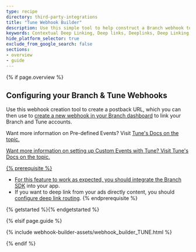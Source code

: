 ```yaml
---
type: recipe
directory: third-party-integrations
title: "Tune Webhook Builder"
description: Use this simple tool to help construct a Branch webhook to postback data to the Tune platform.
keywords: Contextual Deep Linking, Deep links, Deeplinks, Deep Linking, Deeplinking, Deferred Deep Linking, Deferred Deeplinking, Google App Indexing, Google App Invites, Apple Universal Links, Apple Spotlight Search, Facebook App Links, AppLinks, Deepviews, Deep views, Ad Measurement, third party ad measurement, ad network
hide_platform_selector: true
exclude_from_google_search: false
sections:
- overview
- guide
---
```

{% if page.overview %}
## Configuring your Branch & Tune Webhooks ##

Use this webhook creation tool to create a postback URL, which you can then use to [create a new webhook in your Branch dashboard](https://dashboard.branch.io/#/webhook) to link your Branch and Tune accounts.

Want more information on Pre-defined Events? Visit <a href="http://developers.mobileapptracking.com/measure-pre-defined-events/" target="_blank">Tune's Docs on the topic.

Want more information on setting up Custom Events with Tune? Visit <a href="http://developers.mobileapptracking.com/measuring-custom-events/" target="_blank">Tune's Docs on the topic.

{% prerequisite %}
- For this feature to work as expected, you should [integrate the Branch SDK]({{base.url}}/getting-started/sdk-integration-guide) into your app.
- If you want to deep link from your ads directly content, you should [configure deep link routing]({{base.url}}/getting-started/deep-link-routing).
{% endprerequisite %}

{% getstarted %}{% endgetstarted %}

{% elsif page.guide %}

{% include webhook-builder-assets/webhook_builder_TUNE.html %}

{% endif %}